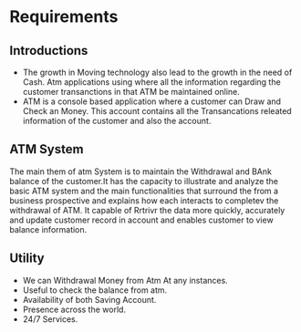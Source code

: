# Requirements 
## Introductions
 - The growth in Moving technology also lead to the growth in the need of Cash. Atm applications using where all the information regarding the customer transanctions in that ATM be maintained online.
 - ATM is a console based application where a customer can Draw and Check an Money. This account contains all the Transancations releated information of the customer and also the account.
## ATM System

The main them of atm System is to maintain the Withdrawal and BAnk balance of the customer.It has the capacity to illustrate and analyze the basic ATM system and the main functionalities that surround the from a business prospective and explains how each interacts to completev the withdrawal of ATM. It capable of Rrtrivr the data more quickly, accurately and update customer record in account and enables customer to view balance information.
## Utility
 - We can Withdrawal Money from Atm At any instances.
 - Useful to check the balance from atm.
 - Availability of both Saving Account.
 - Presence across the world.
 - 24/7 Services.
##

